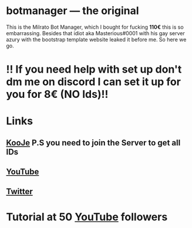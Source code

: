 # botmanager — the original

This is the Milrato Bot Manager, which I bought for fucking <b>110€</b> this is so embarrassing. Besides that idiot aka Masterious#0001 with his gay server azury with the bootstrap template website leaked it before me.
So here we go.


<h1>!! If you need help with set up don't dm me on discord I can set it up for you for 8€ (NO Ids)!!</h1>
<h1>Links</h1>
<h2><a href="https://discord.gg/kooje">KooJe</a>
P.S you need to join the Server to get all IDs</h2> 
<h2><a href="https://www.youtube.com/channel/UCztJijgov0flzyY-jFnyyGQ">YouTube</a></h2>
  <h2><a href="https://twitter.com/protyook">Twitter</a></h2>


  <h1>Tutorial at <b>50</b> <a href="https://www.youtube.com/channel/UCztJijgov0flzyY-jFnyyGQy"> YouTube</a> followers
